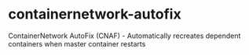 # containernetwork-autofix
ContainerNetwork AutoFix (CNAF) - Automatically recreates dependent containers when master container restarts
